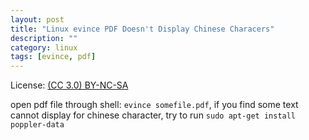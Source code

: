 ```yaml
---
layout: post
title: "Linux evince PDF Doesn't Display Chinese Characers"
description: ""
category: linux
tags: [evince, pdf]
---
```


License: [(CC 3.0) BY-NC-SA](http://creativecommons.org/licenses/by-nc-sa/3.0/)

open pdf file through shell: ``evince somefile.pdf``, if you find some text
cannot display for chinese character, try to run
```sudo apt-get install poppler-data```
